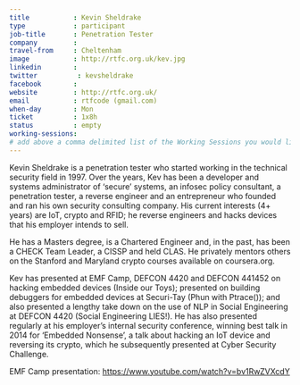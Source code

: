 ```yaml
---
title           : Kevin Sheldrake
type            : participant
job-title       : Penetration Tester
company         : 
travel-from     : Cheltenham
image           : http://rtfc.org.uk/kev.jpg
linkedin        :
twitter          : kevsheldrake
facebook        :
website         : http://rtfc.org.uk/
email           : rtfcode (gmail.com)
when-day        : Mon
ticket          : 1x8h
status          : empty
working-sessions: 
# add above a comma delimited list of the Working Sessions you would like to attend (use the session's title)
---
```


<!-- put more details about participant here -->
Kevin Sheldrake is a penetration tester who started working in the technical security field in 1997.  Over the years, Kev has been a developer and systems administrator of ‘secure’ systems, an infosec policy consultant, a penetration tester, a reverse engineer and an entrepreneur who founded and ran his own security consulting company.  His current interests (4+ years) are IoT, crypto and RFID; he reverse engineers and hacks devices that his employer intends to sell.

He has a Masters degree, is a Chartered Engineer and, in the past, has been a CHECK Team Leader, a CISSP and held CLAS.  He privately mentors others on the Stanford and Maryland crypto courses available on coursera.org.

Kev has presented at EMF Camp, DEFCON 4420 and DEFCON 441452 on hacking embedded devices (Inside our Toys); presented on building debuggers for embedded devices at Securi-Tay (Phun with Ptrace()); and also presented a lengthy take down on the use of NLP in Social Engineering at DEFCON 4420 (Social Engineering LIES!).  He has also presented regularly at his employer’s internal security conference, winning best talk in 2014 for ‘Embedded Nonsense’, a talk about hacking an IoT device and reversing its crypto, which he subsequently presented at Cyber Security Challenge.

EMF Camp presentation: https://www.youtube.com/watch?v=bv1RwZVXcdY
